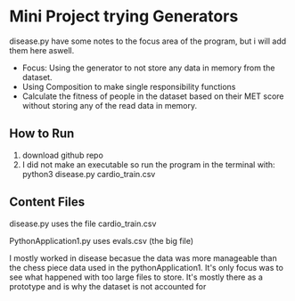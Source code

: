 # Mini Project trying Generators #

disease.py have some notes to the focus area of the program, but i will add them here aswell.
 - Focus: Using the generator to not store any data in memory from the dataset.
 - Using Composition to make single responsibility functions
 - Calculate the fitness of people in the dataset based on their MET score without storing any of the read data in memory.

## How to Run ##
1. download github repo
2. I did not make an executable so run the program in the terminal with:
python3 disease.py cardio_train.csv


## Content Files ##
disease.py uses the file cardio_train.csv

PythonApplication1.py uses evals.csv (the big file)

I mostly worked in disease becasue the data was more manageable than the chess piece data used in the pythonApplication1.
It's only focus was to see what happened with too large files to store. It's mostly there as a prototype and is why the dataset is not accounted for



